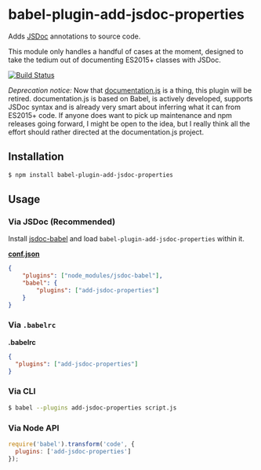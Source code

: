# babel-plugin-add-jsdoc-properties

Adds [JSDoc](https://github.com/jsdoc3/jsdoc) annotations to source code.

This module only handles a handful of cases at the moment, designed to take the tedium out of documenting ES2015+ classes with JSDoc.

[![Build Status](https://travis-ci.org/motiz88/babel-plugin-add-jsdoc-properties.svg)](https://travis-ci.org/motiz88/babel-plugin-add-jsdoc-properties)

*Deprecation notice:* Now that [documentation.js](http://documentation.js.org/) is a thing, this plugin will be retired. documentation.js is based on Babel, is actively developed, supports JSDoc syntax and is already very smart about inferring what it can from ES2015+ code. If anyone does want to pick up maintenance and npm releases going forward, I might be open to the idea, but I really think all the effort should rather directed at the documentation.js project.

## Installation

```sh
$ npm install babel-plugin-add-jsdoc-properties
```

## Usage

### Via JSDoc (Recommended)

Install [jsdoc-babel](https://github.com/ctumolosus/jsdoc-babel) and load `babel-plugin-add-jsdoc-properties` within it.

**[conf.json](http://usejsdoc.org/about-configuring-jsdoc.html)**

```json
{
    "plugins": ["node_modules/jsdoc-babel"],
    "babel": {
        "plugins": ["add-jsdoc-properties"]
    }
}
```

### Via `.babelrc`

**.babelrc**

```json
{
  "plugins": ["add-jsdoc-properties"]
}
```

### Via CLI

```sh
$ babel --plugins add-jsdoc-properties script.js
```

### Via Node API

```javascript
require('babel').transform('code', {
  plugins: ['add-jsdoc-properties']
});
```
